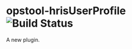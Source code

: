 opstool-hrisUserProfile ![Build Status](https://travis-ci.org/appdevdesigns/opstool-hrisUserProfile.png)
================

A new plugin.